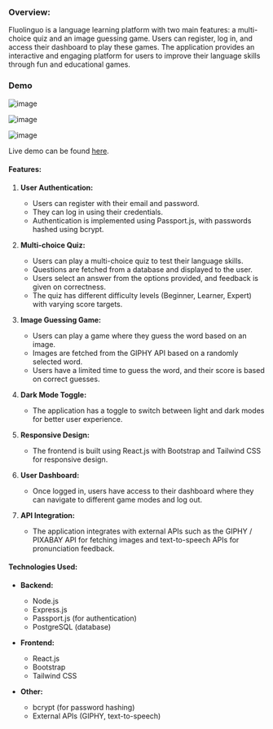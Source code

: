 ### Overview:
Fluolinguo is a language learning platform with two main features: a multi-choice quiz and an image guessing game. Users can register, log in, and access their dashboard to play these games. The application provides an interactive and engaging platform for users to improve their language skills through fun and educational games.

### Demo 

![image](https://github.com/FilipKotanski/Fluolingo/assets/19599271/5d5b0326-0e95-412b-afe4-ce669a065ffd)

![image](https://github.com/FilipKotanski/Fluolingo/assets/19599271/d531ddbc-de1f-49a1-adb9-e327f92648a1)

![image](https://github.com/FilipKotanski/Fluolingo/assets/19599271/2057db9c-3477-434d-8ee6-49d4a8afd4eb)


Live demo can be found [here](https://fluolingo.netlify.app/).

#### Features:

1. **User Authentication:**
   - Users can register with their email and password.
   - They can log in using their credentials.
   - Authentication is implemented using Passport.js, with passwords hashed using bcrypt.

2. **Multi-choice Quiz:**
   - Users can play a multi-choice quiz to test their language skills.
   - Questions are fetched from a database and displayed to the user.
   - Users select an answer from the options provided, and feedback is given on correctness.
   - The quiz has different difficulty levels (Beginner, Learner, Expert) with varying score targets.

3. **Image Guessing Game:**
   - Users can play a game where they guess the word based on an image.
   - Images are fetched from the GIPHY API based on a randomly selected word.
   - Users have a limited time to guess the word, and their score is based on correct guesses.

4. **Dark Mode Toggle:**
   - The application has a toggle to switch between light and dark modes for better user experience.

5. **Responsive Design:**
   - The frontend is built using React.js with Bootstrap and Tailwind CSS for responsive design.

6. **User Dashboard:**
   - Once logged in, users have access to their dashboard where they can navigate to different game modes and log out.

7. **API Integration:**
   - The application integrates with external APIs such as the GIPHY / PIXABAY API for fetching images and text-to-speech APIs for pronunciation feedback.

#### Technologies Used:
- **Backend:**
  - Node.js
  - Express.js
  - Passport.js (for authentication)
  - PostgreSQL (database)

- **Frontend:**
  - React.js
  - Bootstrap
  - Tailwind CSS

- **Other:**
  - bcrypt (for password hashing)
  - External APIs (GIPHY, text-to-speech)
